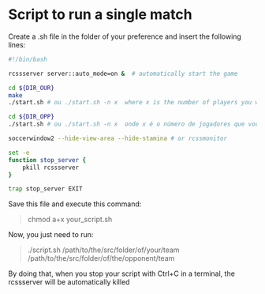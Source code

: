 # Script to run a single match

Create a .sh file in the folder of your preference and insert the following lines:

```bash
#!/bin/bash

rcssserver server::auto_mode=on &  # automatically start the game

cd ${DIR_OUR}
make        
./start.sh # ou ./start.sh -n x  where x is the number of players you want to load

cd ${DIR_OPP}
./start.sh # ou ./start.sh -n x  onde x é o número de jogadores que você deseja carregar

soccerwindow2 --hide-view-area --hide-stamina # or rcssmonitor

set -e
function stop_server {   
    pkill rcssserver
}

trap stop_server EXIT
```

Save this file and execute this command:
> chmod a+x your_script.sh

Now, you just need to run:
> ./script.sh /path/to/the/src/folder/of/your/team /path/to/the/src/folder/of/the/opponent/team

By doing that, when you stop your script with Ctrl+C in a terminal, the rcssserver will be automatically killed
